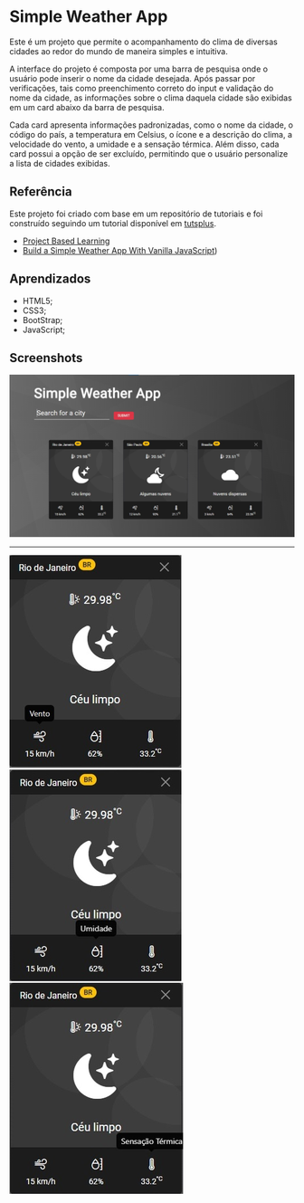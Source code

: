 # Simple Weather App

Este é um projeto que permite o acompanhamento do clima de diversas cidades ao redor do mundo de maneira simples e intuitiva.

A interface do projeto é composta por uma barra de pesquisa onde o usuário pode inserir o nome da cidade desejada. Após passar por verificações, tais como preenchimento correto do input e validação do nome da cidade, as informações sobre o clima daquela cidade são exibidas em um card abaixo da barra de pesquisa.

Cada card apresenta informações padronizadas, como o nome da cidade, o código do país, a temperatura em Celsius, o ícone e a descrição do clima, a velocidade do vento, a umidade e a sensação térmica. Além disso, cada card possui a opção de ser excluído, permitindo que o usuário personalize a lista de cidades exibidas.

## Referência

Este projeto foi criado com base em um repositório de tutoriais e foi construído seguindo um tutorial disponível em [tutsplus](https://tutsplus.com/).

- [Project Based Learning](https://github.com/practical-tutorials/project-based-learning)
- [Build a Simple Weather App With Vanilla JavaScript](https://webdesign.tutsplus.com/tutorials/build-a-simple-weather-app-with-vanilla-javascript--cms-33893))

## Aprendizados

- HTML5;
- CSS3;
- BootStrap;
- JavaScript;

## Screenshots

![FullScreen](./img/fullscreen.jpg)

<hr>

![vento](./img/vento.jpg)
![umidade](./img/umidade.jpg)
![sensação](./img/sensacao.jpg)
